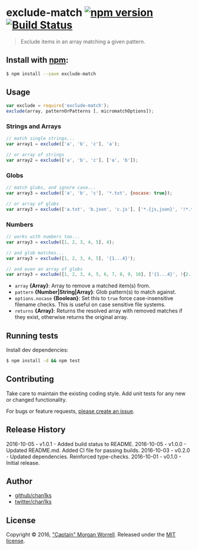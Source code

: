 # exclude-match [![npm version](https://badge.fury.io/js/exclude-match.svg)](https://badge.fury.io/js/exclude-match) [![Build Status](https://travis-ci.org/chan1ks/exclude-match.svg?branch=master)](https://travis-ci.org/chan1ks/exclude-match)

> Exclude items in an array matching a given pattern.

## Install with [npm](npmjs.org):

```sh
$ npm install --save exclude-match
```

## Usage

```js
var exclude = require('exclude-match');
exclude(array, patternOrPatterns [, micromatchOptions]);
```

### Strings and Arrays

```js
// match single strings...
var array1 = exclude(['a', 'b', 'c'], 'a');

// or array of strings
var array2 = exclude(['a', 'b', 'c'], ['a', 'b']);
```

### Globs

```js
// match globs, and ignore case...
var array3 = exclude(['a', 'b', 'c'], '*.txt', {nocase: true});

// or array of globs
var array3 = exclude(['a.txt', 'b.json', 'c.js'], ['*.{js,json}', '!*.txt']);
```

### Numbers

```js
// works with numbers too...
var array3 = exclude([1, 2, 3, 4, 5], 4);

// and glob matches...
var array3 = exclude([1, 2, 3, 4, 5], '{1...4}');

// and even an array of globs
var array3 = exclude([1, 2, 3, 4, 5, 6, 7, 8, 9, 10], ['{1...4}', !{2..3}]);
```

* `array` **{Array}**: Array to remove a matched item(s) from.
* `pattern` **{Number|String|Array}**: Glob pattern(s) to match against.
* `options.nocase` **{Boolean}**: Set this to `true` force case-insensitive filename checks. This is useful on case sensitive file systems.
* `returns` **{Array}**: Returns the resolved array with removed matches if they exist, otherwise returns the original array.

## Running tests

Install dev dependencies:

```sh
$ npm install -d && npm test
```

## Contributing

Take care to maintain the existing coding style. Add unit tests for any new or changed functionality.

For bugs or feature requests, [please create an issue](https://github.com/chan1ks/exclude/issues).

## Release History

2016-10-05 - v1.0.1 - Added build status to README.
2016-10-05 - v1.0.0 - Updated README.md. Added CI file for passing builds.
2016-10-03 - v0.2.0 - Updated dependencies. Reinforced type-checks.
2016-10-01 - v0.1.0 - Initial release.

## Author
 
+ [github/chan1ks](https://github.com/chan1ks)
+ [twitter/chan1ks](http://twitter.com/chan1ks)

## License

Copyright © 2016, ["Captain" Morgan Worrell](https://github.com/chan1ks).
Released under the [MIT license](https://github.com/chan1ks/exclude-match/blob/master/LICENSE).

[micromatch]: http://github.com/jonschlinkert/micromatch